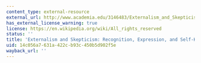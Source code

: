 ```yaml
---
content_type: external-resource
external_url: http://www.academia.edu/3146483/Externalism_and_Skepticism_Recognition_Expression_and_Self-Knowledge
has_external_license_warning: true
license: https://en.wikipedia.org/wiki/All_rights_reserved
status: ''
title: 'Externalism and Skepticism: Recognition, Expression, and Self-Knowledge'
uid: 14c056a7-631a-422c-b93c-450b5d902f5e
wayback_url: ''
---
```

